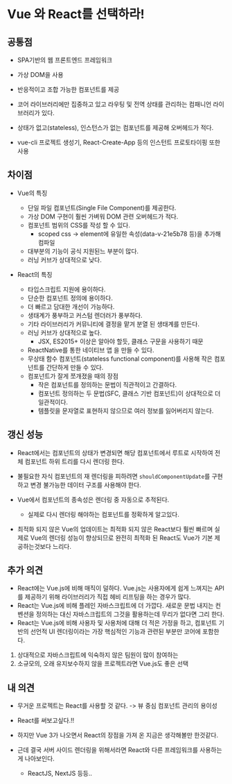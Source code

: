 # Vue 와 React를 선택하라!

## 공통점

- SPA기반의 웹 프론트엔드 프레임워크
- 가상 DOM을 사용
- 반응적이고 조합 가능한 컴포넌트를 제공
- 코어 라이브러리에만 집중하고 있고 라우팅 및 전역 상태를 관리하는 컴패니언 라이브러리가 있다.

- 상태가 없고(stateless), 인스턴스가 없는 컴포넌트를 제공해 오버헤드가 적다.

- vue-cli 프로젝트 생성기, React-Create-App 등의 인스턴트 프로토타이핑 또한 사용

## 차이점

- Vue의 특징
  - 단일 파일 컴포넌트(Single File Component)를 제공한다.
  - 가상 DOM 구현이 훨씬 가벼워 DOM 관련 오버헤드가 적다.
  - 컴포넌트 범위의 CSS를 작성 할 수 있다.
    - scoped css -> element에 유일한 속성(data-v-21e5b78 등)을 추가해 컴파일
  - 대부분의 기능이 공식 지원된느 부분이 많다.
  - 러닝 커브가 상대적으로 낮다.

- React의 특징
  - 타입스크립트 지원에 용이하다.
  - 단순한 컴포넌트 정의에 용이하다.
  - 더 빠르고 담대한 개선이 가능하다.
  - 생태계가 풍부하고 커스텀 렌더러가 풍부하다.
  - 기타 라이브러리가 커뮤니티에 결정을 맡겨 분열 된 생태계를 만든다.
  - 러닝 커브가 상대적으로 높다.
    - JSX, ES2015+ 이상은 알아야 할듯, 클래스 구문을 사용하기 때문
  - ReactNative를 통한 네이티브 앱 을 만들 수 있다.
  - 무상태 함수 컴포넌트(stateless functional component)를 사용해 작은 컴포넌트를 간단하게 만들 수 있다.
  - 컴포넌트가 잘게 쪼개졌을 때의 장점
    - 작은 컴포넌트를 정의하는 문법이 직관적이고 간결하다.
    - 컴포넌트 정의하는 두 문법(SFC, 클래스 기반 컴포넌트)이 상대적으로 더 일관적이다.
    - 템플릿을 문자열로 표현하지 않으므로 여러 정보를 잃어버리지 않는다.

## 갱신 성능

- React에서는 컴포넌트의 상태가 변경되면 해당 컴포넌트에서 루트로 시작하여 전체 컴포넌트 하위 트리를 다시 렌더링 한다.
- 불필요한 자식 컴포넌트의 재 렌더링을 피하려면 `shouldComponentUpdate`를 구현하고 변경 불가능한 데이터 구조를 사용해야 한다.

- Vue에서 컴포넌트의 종속성은 렌더링 중 자동으로 추적된다.
  - 실제로 다시 렌더링 해야하는 컴포넌트를 정확하게 알고있다.

- 최적화 되지 않은 Vue의 업데이트는 최적화 되지 않은 React보다 훨씬 빠르며 실제로 Vue의 렌더링 성능이 향상되므로 완전히 최적화 된 React도 Vue가 기본 제공하는것보다 느리다.

## 추가 의견

- React에는 Vue.js에 비해 매직이 덜하다. Vue.js는 사용자에게 쉽게 느껴지는 API를 제공하기 위해 라이브러리가 직접 헤비 리프팅을 하는 경우가 많다.
- React는 Vue.js에 비해 플레인 자바스크립트에 더 가깝다. 새로운 문법 내지는 컨벤션을 정의하는 대신 자바스크립트의 그것을 활용하는데 무리가 없다면 그리 한다.
- React는 Vue.js에 비해 사용자 및 사용처에 대해 더 적은 가정을 하고, 컴포넌트 기반의 선언적 UI 렌더링이라는 가장 핵심적인 기능과 관련된 부분만 코어에 포함한다.

1. 상대적으로 자바스크립트에 익숙하지 않은 팀원이 많이 참여하는
2. 소규모의, 오래 유지보수하지 않을 프로젝트라면 Vue.js도 좋은 선택

## 내 의견

- 무거운 프로젝트는 React를 사용할 것 같다. -> 뷰 중심 컴포넌트 관리의 용이성

- React를 써보고싶다.!!

- 하지만 Vue 3가 나오면서 React의 장점을 가져 온 지금은 생각해볼만 한것같다.

- 근데 결국 서버 사이드 렌더링을 위해서라면 React와 다른 프레임워크를 사용하는게 나아보인다.
  - ReactJS, NextJS 등등..
  